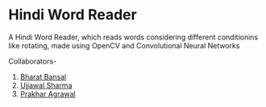 # Hindi Word Reader
A Hindi Word Reader, which reads words considering different conditionins like rotating, made using OpenCV and Convolutional Neural Networks

Collaborators-
1. <a href="https://github.com/Bharat-mtr"> Bharat Bansal</a>
2. <a href="https://github.com/ujju20">Ujjawal Sharma</a>
3. <a href="https://github.com/prakhar2408">Prakhar Agrawal</a>
